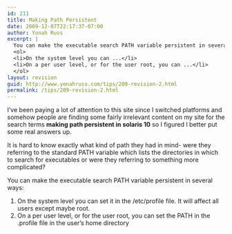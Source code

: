 ```yaml
---
id: 211
title: Making Path Persistent
date: 2009-12-07T22:17:37-07:00
author: Yonah Russ
excerpt: |
  You can make the executable search PATH variable persistent in several ways:
  <ol>
  <li>On the system level you can ...</li>
  <li>On a per user level, or for the user root, you can ...</li>
  </ol>
layout: revision
guid: http://www.yonahruss.com/tips/209-revision-2.html
permalink: /tips/209-revision-2.html
---
```

I&#8217;ve been paying a lot of attention to this site since I switched platforms and somehow people are finding some fairly irrelevant content on my site for the search terms **making path persistent in solaris 10** so I figured I better put some real answers up.

It is hard to know exactly what kind of path they had in mind- were they referring to the standard PATH variable which lists the directories in which to search for executables or were they referring to something more complicated?

You can make the executable search PATH variable persistent in several ways:

  1. On the system level you can set it in the /etc/profile file. It will affect all users except maybe root.
  2. On a per user level, or for the user root, you can set the PATH in the .profile file in the user&#8217;s home directory